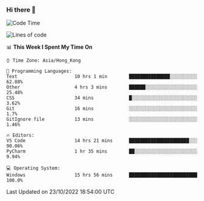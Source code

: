 ### Hi there 👋

<!--
**RoiexLee/RoiexLee** is a ✨ _special_ ✨ repository because its `README.md` (this file) appears on your GitHub profile.

Here are some ideas to get you started:

- 🔭 I’m currently working on ...
- 🌱 I’m currently learning ...
- 👯 I’m looking to collaborate on ...
- 🤔 I’m looking for help with ...
- 💬 Ask me about ...
- 📫 How to reach me: ...
- 😄 Pronouns: ...
- ⚡ Fun fact: ...
-->

<!--START_SECTION:waka-->
![Code Time](http://img.shields.io/badge/Code%20Time-35%20hrs%2031%20mins-blue)

![Lines of code](https://img.shields.io/badge/From%20Hello%20World%20I%27ve%20Written-10%20Thousand%20lines%20of%20code-blue)

📊 **This Week I Spent My Time On** 

```text
⌚︎ Time Zone: Asia/Hong_Kong

💬 Programming Languages: 
Text                     10 hrs 1 min        ███████████████░░░░░░░░░░   62.88% 
Other                    4 hrs 3 mins        ██████░░░░░░░░░░░░░░░░░░░   25.48% 
CSS                      34 mins             █░░░░░░░░░░░░░░░░░░░░░░░░   3.62% 
Git                      16 mins             ░░░░░░░░░░░░░░░░░░░░░░░░░   1.7% 
GitIgnore file           13 mins             ░░░░░░░░░░░░░░░░░░░░░░░░░   1.46%

🔥 Editors: 
VS Code                  14 hrs 21 mins      ██████████████████████░░░   90.06% 
PyCharm                  1 hr 35 mins        ██░░░░░░░░░░░░░░░░░░░░░░░   9.94%

💻 Operating System: 
Windows                  15 hrs 56 mins      █████████████████████████   100.0%

```


 Last Updated on 23/10/2022 18:54:00 UTC
<!--END_SECTION:waka-->
